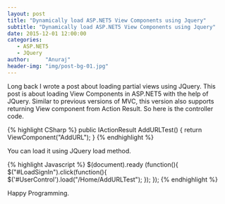 ```yaml
---
layout: post
title: "Dynamically load ASP.NET5 View Components using Jquery"
subtitle: "Dynamically load ASP.NET5 View Components using Jquery"
date: 2015-12-01 12:00:00
categories: 
   - ASP.NET5
   - JQuery
author:     "Anuraj"
header-img: "img/post-bg-01.jpg"
---
```

Long back I wrote a post about loading partial views using JQuery. This post is about loading View Components in ASP.NET5 with the help of JQuery. Similar to previous versions of MVC, this version also supports returning View component from Action Result. So here is the controller code.

{% highlight CSharp %}
public IActionResult AddURLTest()
{
    return ViewComponent("AddURL");
}
{% endhighlight %}

You can load it using JQuery load method.

{% highlight Javascript %}
$(document).ready (function(){
    $("#LoadSignIn").click(function(){
        $('#UserControl').load("/Home/AddURLTest");
    });
});
{% endhighlight %}

Happy Programming.
